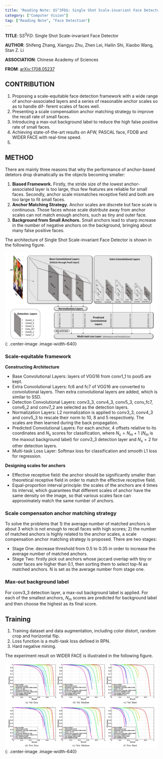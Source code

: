 ```yaml
---
title: "Reading Note: $S^3FD$: Single Shot Scale-invariant Face Detector"
category: ["Computer Vision"]
tag: ["Reading Note", "Face Detection"]
---
```


**TITLE**: S$S^3FD$: Single Shot Scale-invariant Face Detector

**AUTHOR**: Shifeng Zhang, Xiangyu Zhu, Zhen Lei, Hailin Shi, Xiaobo Wang, Stan Z. Li

**ASSOCIATION**: Chinese Academy of Sciences

**FROM**: [arXiv:1708.05237](https://arxiv.org/abs/1708.05237)

## CONTRIBUTION ##

1. Proposing a scale-equitable face detection framework with a wide range of anchor-associated layers and a series of reasonable anchor scales so as to handle dif- ferent scales of faces well.
2. Presenting a scale compensation anchor matching strategy to improve the recall rate of small faces.
3. Introducing a max-out background label to reduce the high false positive rate of small faces.
4. Achieving state-of-the-art results on AFW, PASCAL face, FDDB and WIDER FACE with real-time speed.
2.

## METHOD ##

There are mainly three reasons that why the performance of anchor-based detetors drop dramatically as the objects becoming smaller:

1. **Biased Framework.** Firstly, the stride size of the lowest anchor-associated layer is too large, thus few features are reliable for small faces. Secondly, anchor scale mismatches receptive field and both are too large to fit small faces.
2. **Anchor Matching Strategy.** Anchor scales are discrete but face scale is continuous. Those faces whose scale distribute away from anchor scales can not match enough anchors, such as tiny and outer face.
3. **Background from Small Anchors.** Small anchors lead to sharp increase in the number of negative anchors on the background, bringing about many false positive faces.

The architecture of Single Shot Scale-invariant Face Detector is shown in the following figure.

![Framework](https://raw.githubusercontent.com/joshua19881228/my_blogs/master/Computer_Vision/Reading_Note/figures/Reading_Note_20180120_S3FD.png "Framework"){: .center-image .image-width-640}

### Scale-equitable framework ###

**Constructing Architecture** 

- Base Convolutional Layers: layers of VGG16 from conv1_1 to pool5 are kept.
- Extra Convolutional Layers: fc6 and fc7 of VGG16 are converted to convolutional layers. Then extra convolutional layers are added, which is similar to SSD.
- Detection Convolutional Layers: conv3\_3, conv4\_3, conv5\_3, conv\_fc7, conv6\_2 and conv7\_2 are selected as the detection layers.
- Normalization Layers: L2 normalization is applied to conv3\_3, conv4\_3 and conv5\_3 to rescale their norm to 10, 8 and 5 respectively. The scales are then learned during the back propagation.
- Predicted Convolutional Layers: For each anchor, 4 offsets relative to its coordinates and $N_{s}$ scores for classification, where $N_s=N_m+1$ ($N_m$ is the maxout background label) for conv3_3 detection layer and $N_s=2$ for other detection layers.
- Multi-task Loss Layer: Softmax loss for classification and smooth L1 loss for regression.

**Designing scales for anchors**

- Effective receptive field: the anchor should be significantly smaller than theoretical receptive field in order to match the effective receptive field.
- Equal-proportion interval principle: the scales of the anchors are 4 times its interval, which guarantees that different scales of anchor have the same density on the image, so that various scales face can approximately match the same number of anchors.

### Scale compensaton anchor matching strategy ###

To solve the problems that 1) the average number of matched anchors is about 3 which is not enough to recall faces with high scores; 2) the number of matched anchors is highly related to the anchor scales, a scale compensation anchor matching strategy is proposed. There are two stages:

- Stage One: decrease threshold from 0.5 to 0.35 in order to increase the average number of matched anchors.
- Stage Two: firstly pick out anchors whose jaccard overlap with tiny or outer faces are higher than 0.1, then sorting them to select top-N as matched anchors. N is set as the average number from stage one.

### Max-out background label ###

For conv3_3 detection layer, a max-out background label is applied. For each of the smallest anchors, $N_m$ scores are predicted for background label and then choose the highest as its final score.

## Training ##

1. Training dataset and data augmentation, including color distort, random crop and horizontal flip.
2. Loss function is a multi-task loss defined in RPN.
3. Hard negative mining.

The experiment result on WIDER FACE is illustrated in the following figure.

![Experiment](https://raw.githubusercontent.com/joshua19881228/my_blogs/master/Computer_Vision/Reading_Note/figures/Reading_Note_20180120_S3FD_expr.png "Experiment"){: .center-image .image-width-640}